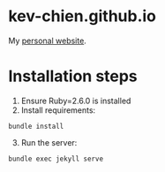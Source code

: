 # kev-chien.github.io
My [personal website](https://kev-chien.github.io).

# Installation steps

1. Ensure Ruby=2.6.0 is installed
2. Install requirements:
```
bundle install
```
3. Run the server:
```sh
bundle exec jekyll serve
```
